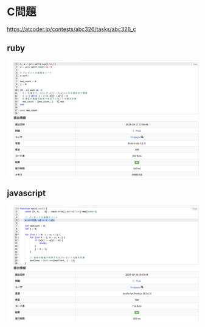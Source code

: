 # C問題
https://atcoder.jp/contests/abc326/tasks/abc326_c
## ruby
![alt text](image-1.png)
## javascript 
![alt text](image.png)
